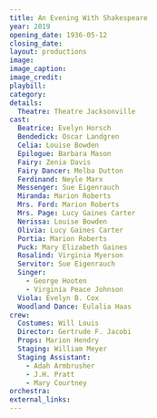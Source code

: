 ```yaml
---
title: An Evening With Shakespeare
year: 2019
opening_date: 1936-05-12
closing_date: 
layout: productions
image:
image_caption:
image_credit:
playbill: 
category: 
details:
  Theatre: Theatre Jacksonville
cast:
  Beatrice: Evelyn Horsch
  Bendedick: Oscar Landgren
  Celia: Louise Bowden
  Epilogue: Barbara Mason
  Fairy: Zenia Davis
  Fairy Dancer: Melba Dutton
  Ferdinand: Neyle Marx
  Messenger: Sue Eigenrauch
  Miranda: Marion Roberts
  Mrs. Ford: Marion Roberts
  Mrs. Page: Lucy Gaines Carter
  Nerissa: Louise Bowden
  Olivia: Lucy Gaines Carter
  Portia: Marion Roberts
  Puck: Mary Elizabeth Gaines
  Rosalind: Virginia Myerson
  Servitor: Sue Eigenrauch
  Singer:
    - George Hooten
    - Virginia Peace Johnson
  Viola: Evelyn B. Cox
  Woodland Dance: Eulalia Haas
crew:
  Costumes: Will Louis
  Director: Gertrude F. Jacobi
  Props: Marion Hendry
  Staging: William Meyer
  Staging Assistant:
    - Adah Armbrusher
    - J.H. Pratt
    - Mary Courtney
orchestra:
external_links:
---
```


